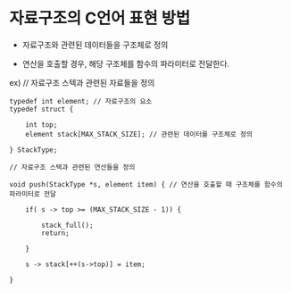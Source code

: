 # 자료구조의 C언어 표현 방법

- 자료구조와 관련된 데이터들을 구조체로 정의

- 연산을 호출할 경우, 해당 구조체를 함수의 파라미터로 전달한다.

ex) 
    // 자료구조 스텍과 관련된 자료들을 정의

    typedef int element; // 자료구조의 요소
    typedef struct {

        int top;
        element stack[MAX_STACK_SIZE]; // 관련된 데이터를 구조체로 정의

    } StackType;

    // 자료구조 스택과 관련된 연산들을 정의

    void push(StackType *s, element item) { // 연산을 호출할 때 구조체를 함수의 파라미터로 전달 

        if( s -> top >= (MAX_STACK_SIZE - 1)) {

            stack_full();
            return;

        }

        s -> stack[++(s->top)] = item;

    }